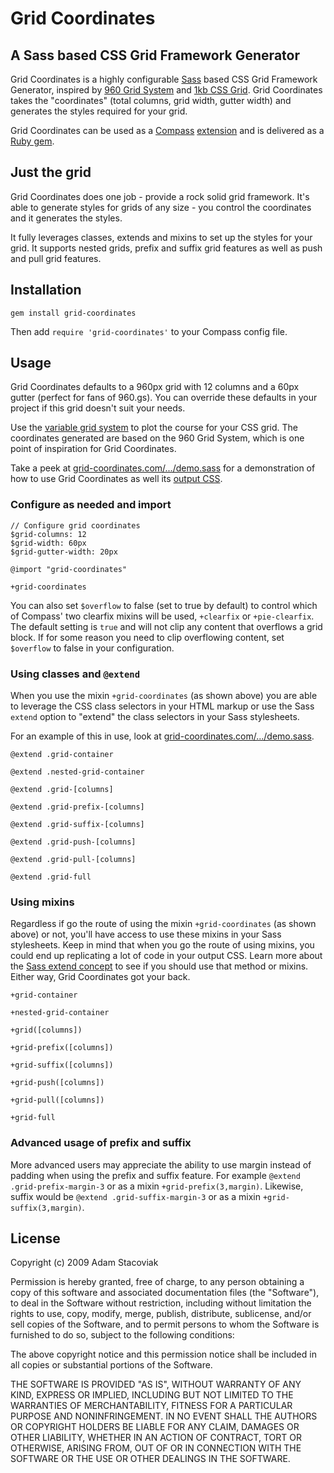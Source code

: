 # Grid Coordinates

## A Sass based CSS Grid Framework Generator

Grid Coordinates is a highly configurable [Sass](http://sass-lang.com/) based CSS Grid Framework Generator, inspired by [960 Grid System](http://960.gs/) and [1kb CSS Grid](http://1kbgrid.com/). Grid Coordinates takes the "coordinates" (total columns, grid width, gutter width) and generates the styles required for your grid.

Grid Coordinates can be used as a [Compass](http://compass-style.org/) [extension](http://compass-style.org/help/tutorials/extensions/) and is delivered as a [Ruby gem](http://rubygems.org/gems/grid-coordinates).

## Just the grid

Grid Coordinates does one job - provide a rock solid grid framework. It's able to generate styles for grids of any size - you control the coordinates and it generates the styles.

It fully leverages classes, extends and mixins to set up the styles for your grid. It supports nested grids, prefix and suffix grid features as well as push and pull grid features.

## Installation

`gem install grid-coordinates`

Then add `require 'grid-coordinates'` to your Compass config file.

## Usage

Grid Coordinates defaults to a 960px grid with 12 columns and a 60px gutter (perfect for fans of 960.gs). You can override these defaults in your project if this grid doesn't suit your needs.

Use the [variable grid system](http://grids.heroku.com/) to plot the course for your CSS grid. The coordinates generated are based on the 960 Grid System, which is one point of inspiration for Grid Coordinates.

Take a peek at [grid-coordinates.com/.../demo.sass](https://github.com/adamstac/grid-coordinates.com/blob/master/themes/grid-coordinates/sass/demo.sass) for a demonstration of how to use Grid Coordinates as well its [output CSS](https://github.com/adamstac/grid-coordinates.com/blob/master/themes/grid-coordinates/public/grid-coordinates/css/demo.css).

### Configure as needed and import

    // Configure grid coordinates
    $grid-columns: 12
    $grid-width: 60px
    $grid-gutter-width: 20px
    
    @import "grid-coordinates"
    
    +grid-coordinates

You can also set `$overflow` to false (set to true by default) to control which of Compass' two clearfix mixins will be used, `+clearfix` or `+pie-clearfix`. The default setting is `true` and will not clip any content that overflows a grid block. If for some reason you need to clip overflowing content, set `$overflow` to false in your configuration.

### Using classes and `@extend`

When you use the mixin `+grid-coordinates` (as shown above) you are able to leverage the CSS class selectors in your HTML markup or use the Sass `extend` option to "extend" the class selectors in your Sass stylesheets.

For an example of this in use, look at [grid-coordinates.com/.../demo.sass](https://github.com/adamstac/grid-coordinates.com/blob/master/themes/grid-coordinates/sass/demo.sass).

`@extend .grid-container`

`@extend .nested-grid-container`

`@extend .grid-[columns]`

`@extend .grid-prefix-[columns]`

`@extend .grid-suffix-[columns]`

`@extend .grid-push-[columns]`

`@extend .grid-pull-[columns]`

`@extend .grid-full`

### Using mixins

Regardless if go the route of using the mixin `+grid-coordinates` (as shown above) or not, you'll have access to use these mixins in your Sass stylesheets. Keep in mind that when you go the route of using mixins, you could end up replicating a lot of code in your output CSS. Learn more about the [Sass extend concept](http://sass-lang.com/docs/yardoc/file.SASS_REFERENCE.html#extend) to see if you should use that method or mixins. Either way, Grid Coordinates got your back.

`+grid-container`

`+nested-grid-container`

`+grid([columns])`

`+grid-prefix([columns])`

`+grid-suffix([columns])`

`+grid-push([columns])`

`+grid-pull([columns])`

`+grid-full`

### Advanced usage of prefix and suffix

More advanced users may appreciate the ability to use margin instead of padding when using the prefix and suffix feature. For example `@extend .grid-prefix-margin-3` or as a mixin `+grid-prefix(3,margin)`. Likewise, suffix would be `@extend .grid-suffix-margin-3` or as a mixin `+grid-suffix(3,margin)`.

## License

Copyright (c) 2009 Adam Stacoviak

Permission is hereby granted, free of charge, to any person obtaining a copy of this software and associated documentation files (the "Software"), to deal in the Software without restriction, including without limitation the rights to use, copy, modify, merge, publish, distribute, sublicense, and/or sell copies of the Software, and to permit persons to whom the Software is furnished to do so, subject to the following conditions:

The above copyright notice and this permission notice shall be included in all copies or substantial portions of the Software.

THE SOFTWARE IS PROVIDED "AS IS", WITHOUT WARRANTY OF ANY KIND, EXPRESS OR IMPLIED, INCLUDING BUT NOT LIMITED TO THE WARRANTIES OF MERCHANTABILITY, FITNESS FOR A PARTICULAR PURPOSE AND NONINFRINGEMENT. IN NO EVENT SHALL THE AUTHORS OR COPYRIGHT HOLDERS BE LIABLE FOR ANY CLAIM, DAMAGES OR OTHER LIABILITY, WHETHER IN AN ACTION OF CONTRACT, TORT OR OTHERWISE, ARISING FROM, OUT OF OR IN CONNECTION WITH THE SOFTWARE OR THE USE OR OTHER DEALINGS IN THE SOFTWARE.